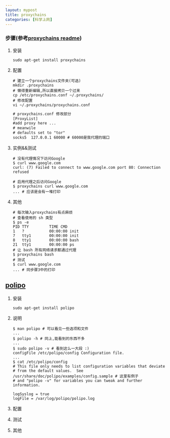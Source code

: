 ```yaml
---
layout: mypost
title: proxychains
categories: [科学上网]
---
```


### 步骤(参考[proxychains readme](https://github.com/haad/proxychains/blob/master/README.adoc))

1. 安装

    ```shell
    sudo apt-get install proxychains
    ```

2. 配置

    ```shell
    # 建立一个proxychains文件夹(可选)
    mkdir .proxychains
    # 懒得重新编辑,所以直接拷贝一个过来
    cp /etc/proxychains.conf ~/.proxychains/
    # 修改配置
    vi ~/.proxychains/proxychains.conf
    ```

    ```txt
    # proxychains.conf 修改部分
    [ProxyList]
    #add proxy here ...
    # meanwile
    # defaults set to "tor"
    socks5  127.0.0.1 60000 # 60000是我代理的端口
    ```

3. 实例&&测试

    ```shell
    # 没有代理情况下访问Google
    $ curl www.google.com
    curl: (7) Failed to connect to www.google.com port 80: Connection refused

    # 启用代理之后访问Google
    $ proxychains curl www.google.com
    ... # 应该是会有一堆打印
    ```

4. 其他

    ```shell
    # 每次输入proxychains有点麻烦
    # 查看使用的 sh 类型
    $ ps -e
    PID TTY         TIME CMD
    1   ?           00:00:00 init
    7   tty1        00:00:00 init
    8   tty1        00:00:00 bash
    21  tty1        00:00:00 ps
    # 让 bash 所有网络请求都通过代理
    $ proxychains bash
    # 测试
    $ curl www.google.com
    ... # 同步骤3中的打印
    ```

## [polipo](https://github.com/jech/polipo)

1. 安装

    ```shell
    sudo apt-get install polipo
    ```

2. 说明

    ```shell
    $ man polipo # 可以看见一些选项和文件
    ...
    $ polipo -h # 同上,能看到的东西不多
    ...
    $ sudo polipo -v # 看到这么一大段 :)
    configFile /etc/polipo/config Configuration file.
    ...
    $ cat /etc/polipo/config
    # This file only needs to list configuration variables that deviate
    # from the default values.  See /usr/share/doc/polipo/examples/config.sample # 这里有例子
    # and "polipo -v" for variables you can tweak and further information.

    logSyslog = true
    logFile = /var/log/polipo/polipo.log
    ```

3. 配置
4. 测试
5. 其他
